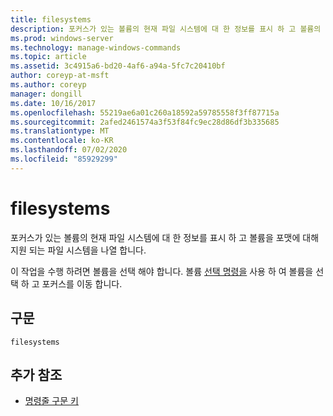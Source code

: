 ```yaml
---
title: filesystems
description: 포커스가 있는 볼륨의 현재 파일 시스템에 대 한 정보를 표시 하 고 볼륨의 형식을 지정 하는 데 지원 되는 파일 시스템을 나열 하는 파일 시스템 명령에 대 한 참조 문서입니다.
ms.prod: windows-server
ms.technology: manage-windows-commands
ms.topic: article
ms.assetid: 3c4915a6-bd20-4af6-a94a-5fc7c20410bf
author: coreyp-at-msft
ms.author: coreyp
manager: dongill
ms.date: 10/16/2017
ms.openlocfilehash: 55219ae6a01c260a18592a59785558f3ff87715a
ms.sourcegitcommit: 2afed2461574a3f53f84fc9ec28d86df3b335685
ms.translationtype: MT
ms.contentlocale: ko-KR
ms.lasthandoff: 07/02/2020
ms.locfileid: "85929299"
---
```

# <a name="filesystems"></a>filesystems

포커스가 있는 볼륨의 현재 파일 시스템에 대 한 정보를 표시 하 고 볼륨을 포맷에 대해 지원 되는 파일 시스템을 나열 합니다.

이 작업을 수행 하려면 볼륨을 선택 해야 합니다. 볼륨 [선택 명령을](select-volume.md) 사용 하 여 볼륨을 선택 하 고 포커스를 이동 합니다.

## <a name="syntax"></a>구문

```
filesystems
```

## <a name="additional-references"></a>추가 참조

- [명령줄 구문 키](command-line-syntax-key.md)
